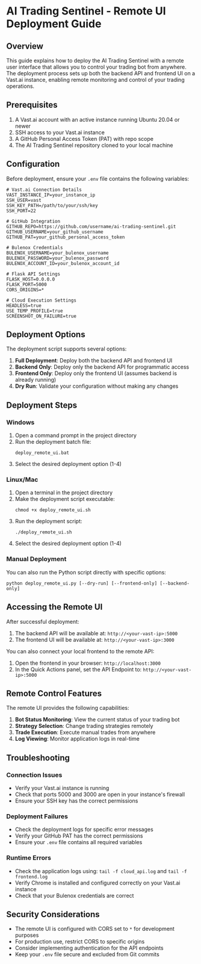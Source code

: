 # AI Trading Sentinel - Remote UI Deployment Guide

## Overview

This guide explains how to deploy the AI Trading Sentinel with a remote user interface that allows you to control your trading bot from anywhere. The deployment process sets up both the backend API and frontend UI on a Vast.ai instance, enabling remote monitoring and control of your trading operations.

## Prerequisites

1. A Vast.ai account with an active instance running Ubuntu 20.04 or newer
2. SSH access to your Vast.ai instance
3. A GitHub Personal Access Token (PAT) with repo scope
4. The AI Trading Sentinel repository cloned to your local machine

## Configuration

Before deployment, ensure your `.env` file contains the following variables:

```
# Vast.ai Connection Details
VAST_INSTANCE_IP=your_instance_ip
SSH_USER=vast
SSH_KEY_PATH=/path/to/your/ssh/key
SSH_PORT=22

# GitHub Integration
GITHUB_REPO=https://github.com/username/ai-trading-sentinel.git
GITHUB_USERNAME=your_github_username
GITHUB_PAT=your_github_personal_access_token

# Bulenox Credentials
BULENOX_USERNAME=your_bulenox_username
BULENOX_PASSWORD=your_bulenox_password
BULENOX_ACCOUNT_ID=your_bulenox_account_id

# Flask API Settings
FLASK_HOST=0.0.0.0
FLASK_PORT=5000
CORS_ORIGINS=*

# Cloud Execution Settings
HEADLESS=true
USE_TEMP_PROFILE=true
SCREENSHOT_ON_FAILURE=true
```

## Deployment Options

The deployment script supports several options:

1. **Full Deployment**: Deploy both the backend API and frontend UI
2. **Backend Only**: Deploy only the backend API for programmatic access
3. **Frontend Only**: Deploy only the frontend UI (assumes backend is already running)
4. **Dry Run**: Validate your configuration without making any changes

## Deployment Steps

### Windows

1. Open a command prompt in the project directory
2. Run the deployment batch file:
   ```
   deploy_remote_ui.bat
   ```
3. Select the desired deployment option (1-4)

### Linux/Mac

1. Open a terminal in the project directory
2. Make the deployment script executable:
   ```
   chmod +x deploy_remote_ui.sh
   ```
3. Run the deployment script:
   ```
   ./deploy_remote_ui.sh
   ```
4. Select the desired deployment option (1-4)

### Manual Deployment

You can also run the Python script directly with specific options:

```
python deploy_remote_ui.py [--dry-run] [--frontend-only] [--backend-only]
```

## Accessing the Remote UI

After successful deployment:

1. The backend API will be available at: `http://<your-vast-ip>:5000`
2. The frontend UI will be available at: `http://<your-vast-ip>:3000`

You can also connect your local frontend to the remote API:

1. Open the frontend in your browser: `http://localhost:3000`
2. In the Quick Actions panel, set the API Endpoint to: `http://<your-vast-ip>:5000`

## Remote Control Features

The remote UI provides the following capabilities:

1. **Bot Status Monitoring**: View the current status of your trading bot
2. **Strategy Selection**: Change trading strategies remotely
3. **Trade Execution**: Execute manual trades from anywhere
4. **Log Viewing**: Monitor application logs in real-time

## Troubleshooting

### Connection Issues

- Verify your Vast.ai instance is running
- Check that ports 5000 and 3000 are open in your instance's firewall
- Ensure your SSH key has the correct permissions

### Deployment Failures

- Check the deployment logs for specific error messages
- Verify your GitHub PAT has the correct permissions
- Ensure your `.env` file contains all required variables

### Runtime Errors

- Check the application logs using: `tail -f cloud_api.log` and `tail -f frontend.log`
- Verify Chrome is installed and configured correctly on your Vast.ai instance
- Check that your Bulenox credentials are correct

## Security Considerations

- The remote UI is configured with CORS set to `*` for development purposes
- For production use, restrict CORS to specific origins
- Consider implementing authentication for the API endpoints
- Keep your `.env` file secure and excluded from Git commits